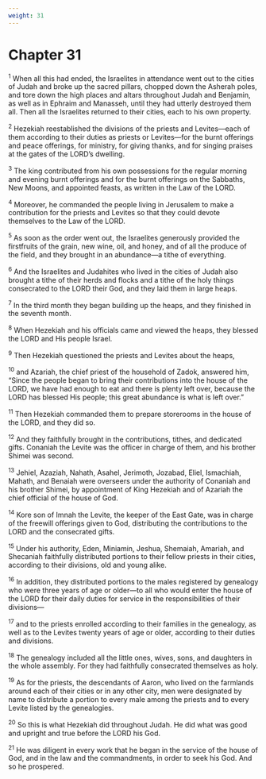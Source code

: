 ```yaml
---
weight: 31
---
```


# Chapter 31

<sup>1</sup> When all this had ended, the Israelites in attendance went out to the cities of Judah and broke up the sacred pillars, chopped down the Asherah poles, and tore down the high places and altars throughout Judah and Benjamin, as well as in Ephraim and Manasseh, until they had utterly destroyed them all. Then all the Israelites returned to their cities, each to his own property. 

<sup>2</sup> Hezekiah reestablished the divisions of the priests and Levites—each of them according to their duties as priests or Levites—for the burnt offerings and peace offerings, for ministry, for giving thanks, and for singing praises at the gates of the LORD’s dwelling. 

<sup>3</sup> The king contributed from his own possessions for the regular morning and evening burnt offerings and for the burnt offerings on the Sabbaths, New Moons, and appointed feasts, as written in the Law of the LORD. 

<sup>4</sup> Moreover, he commanded the people living in Jerusalem to make a contribution for the priests and Levites so that they could devote themselves to the Law of the LORD. 

<sup>5</sup> As soon as the order went out, the Israelites generously provided the firstfruits of the grain, new wine, oil, and honey, and of all the produce of the field, and they brought in an abundance—a tithe of everything. 

<sup>6</sup> And the Israelites and Judahites who lived in the cities of Judah also brought a tithe of their herds and flocks and a tithe of the holy things consecrated to the LORD their God, and they laid them in large heaps. 

<sup>7</sup> In the third month they began building up the heaps, and they finished in the seventh month. 

<sup>8</sup> When Hezekiah and his officials came and viewed the heaps, they blessed the LORD and His people Israel. 

<sup>9</sup> Then Hezekiah questioned the priests and Levites about the heaps, 

<sup>10</sup> and Azariah, the chief priest of the household of Zadok, answered him, “Since the people began to bring their contributions into the house of the LORD, we have had enough to eat and there is plenty left over, because the LORD has blessed His people; this great abundance is what is left over.” 

<sup>11</sup> Then Hezekiah commanded them to prepare storerooms in the house of the LORD, and they did so. 

<sup>12</sup> And they faithfully brought in the contributions, tithes, and dedicated gifts. Conaniah the Levite was the officer in charge of them, and his brother Shimei was second. 

<sup>13</sup> Jehiel, Azaziah, Nahath, Asahel, Jerimoth, Jozabad, Eliel, Ismachiah, Mahath, and Benaiah were overseers under the authority of Conaniah and his brother Shimei, by appointment of King Hezekiah and of Azariah the chief official of the house of God. 

<sup>14</sup> Kore son of Imnah the Levite, the keeper of the East Gate, was in charge of the freewill offerings given to God, distributing the contributions to the LORD and the consecrated gifts. 

<sup>15</sup> Under his authority, Eden, Miniamin, Jeshua, Shemaiah, Amariah, and Shecaniah faithfully distributed portions to their fellow priests in their cities, according to their divisions, old and young alike. 

<sup>16</sup> In addition, they distributed portions to the males registered by genealogy who were three years of age or older—to all who would enter the house of the LORD for their daily duties for service in the responsibilities of their divisions— 

<sup>17</sup> and to the priests enrolled according to their families in the genealogy, as well as to the Levites twenty years of age or older, according to their duties and divisions. 

<sup>18</sup> The genealogy included all the little ones, wives, sons, and daughters in the whole assembly. For they had faithfully consecrated themselves as holy. 

<sup>19</sup> As for the priests, the descendants of Aaron, who lived on the farmlands around each of their cities or in any other city, men were designated by name to distribute a portion to every male among the priests and to every Levite listed by the genealogies. 

<sup>20</sup> So this is what Hezekiah did throughout Judah. He did what was good and upright and true before the LORD his God. 

<sup>21</sup> He was diligent in every work that he began in the service of the house of God, and in the law and the commandments, in order to seek his God. And so he prospered. 


